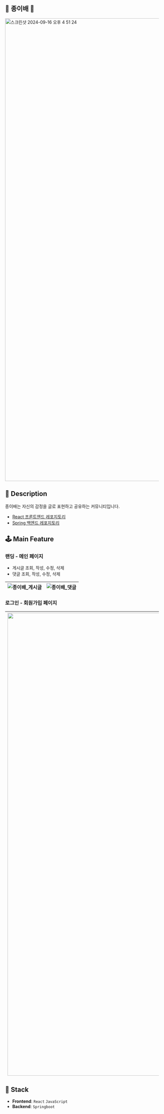 ## 📔 종이배 📔
<img width="1512" alt="스크린샷 2024-09-16 오후 4 51 24" src="https://github.com/user-attachments/assets/5cf5ece8-a87e-4213-aa64-d760287c66d0">


## 📖 Description
종이배는 자신의 감정을 글로 표현하고 공유하는 커뮤니티입니다.<br />
* [React 프론트엔드 레포지토리](https://github.com/ss0ming/happy_community_front)
* [Spring 백엔드 레포지토리](https://github.com/ss0ming/happy_community_back)

## 🕹️ Main Feature
### 랜딩 - 메인 페이지 
* 게시글 조회, 작성, 수정, 삭제
* 댓글 조회, 작성, 수정, 삭제

![종이배_게시글](https://github.com/user-attachments/assets/5b8ab03c-ea9c-477b-a346-714260b61282)|![종이배_댓글](https://github.com/user-attachments/assets/8b570127-c21a-44da-8e56-b7ca94c40293)
--- | --- | 

### 로그인 - 회원가입 페이지 
<img width="1512" alt="스크린샷 2024-09-16 오후 4 22 45" src="https://github.com/user-attachments/assets/5a6e1504-f2d1-48fa-a542-3d5c60e0c44d">|<img width="1512" alt="스크린샷 2024-09-16 오후 4 22 57" src="https://github.com/user-attachments/assets/33984933-53af-423f-9f4b-16f396907d16">
--- | --- | 

## 🔧 Stack
* **Frontend**: `React` `JavaScript`
* **Backend**: `Springboot`
